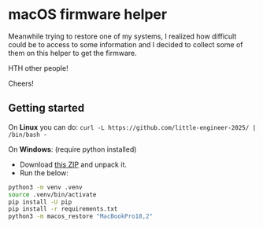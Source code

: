 # macOS firmware helper

Meanwhile trying to restore one of my systems, I realized how difficult
could be to access to some information and I decided to collect some of
them on this helper to get the firmware.

HTH other people!

Cheers!

## Getting started

On **Linux** you can do:
`curl -L https://github.com/little-engineer-2025/ | /bin/bash - `

On **Windows**: (require python installed)

- Download [this ZIP](#) and unpack it.
- Run the below:

```sh
python3 -m venv .venv
source .venv/bin/activate
pip install -U pip
pip install -r requirements.txt
python3 -m macos_restore "MacBookPro18,2"
```


